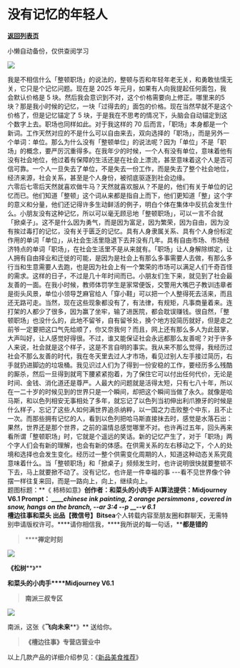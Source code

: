# 没有记忆的年轻人

[**返回列表页**](/gzh/槽边往事)

小懒自动备份，仅供查阅学习

![](https://mmbiz.qpic.cn/mmbiz_jpg/Ia6gU9JNtkqkeSqLFiaHOggtcttFf3lrSpBqbeGPHWRxcNiaWtiaeOmHCZ3u4QCJO6sMVnREFd0RiamcMJCXuyUTQg/640?wx_fmt=jpeg&from;=appmsg)

我是不相信什么「整顿职场」的说法的，整顿与否和年轻年老无关，和勇敢怯懦无关，它只是个记忆问题。现在是 2025
年元月，如果有人向我提起任何面包，我会默认价格是 5 块。然后我会意识到不对，这个价格需要向上修正。哪里来的5
块？那是我小时候的记忆，一块「过得去的」面包的价格。现在当然早就不是这个价格了，但是记忆锚定了 5
块，于是我在不思考的情况下，头脑会自动锚定到这个数字上去。职场也同样如此。对于我这样的 70
后而言，「职场」本身都是一个新词。工作天然对应的不是什么可以自由来去，双向选择的「职场」，而是另外一个单词：单位。那么为什么没有「整顿单位」的说法呢？因为「单位」不是「职场」的概念，要严厉沉重得多。在我年少的时候，一个人有没有单位，意味着他有没有社会地位，他过着有保障的生活还是在社会上漂流，甚至意味着这个人是否可信可靠。一个人一旦失去了单位，不是失去一份工作，而是失去了整个社会地位，经济来源，社会关系，甚至是个人身份，被彻底驱逐到社会边缘。  
六零后七零后天然就喜欢做牛马？天然就喜欢服从？不是的，他们有关于单位的记忆而已。他们知道「整顿」这个词从来都是指自上而下，他们更知道「整」这个字的意义和分量，他们还记得许多生动鲜活的例子，明白个体在集体中反抗会发生什么。小朋友没有这种记忆，所以可以毫无顾忌地「整顿职场」，可以一言不合就「掀桌子」。这不是什么因为勇气，而是因为富足，因为繁荣，因为自由，因为没有挨过毒打的记忆，没有关于匮乏的记忆。具有人身隶属关系、具有个人身份标定作用的单词「单位」，从社会生活里隐退下去并没有几年。具有自由市场、市场经济特点的单词「职场」，在社会生活里不是从来就有。「职场」让人身解除绑定，让人拥有自由择业和迁徙的可能，是因为是社会上有那么多事需要人去做，有那么多行当和生意需要人去跑，也是因为社会上有一个繁荣的市场可以满足人们千奇百怪的需求。这样的日子，不过是几十年时间而已。小朋友们生下来，就见到了社会最友善的一面。在我小时候，教师体罚学生是家常便饭，交警用大嘴巴子教训违章者是街头风景，单位小领导芝麻官给人「穿小鞋」可以把一个人整得死去活来，而且还无路可走。当然，现在这些现象都没有了，有法律，有规矩，凡事商量着来。连打架的人都少了很多，因为赢了坐牢，输了进医院，都会耽误赚钱。很自然，「整顿职场」也没什么的，此地不留爷，自有留爷处，换个地方投简历就好，但是走之前爷一定要把这口气先给顺了，你又奈我何？而且，网上还有那么多人为此鼓掌，大声叫好，让人感觉好得很。不过，谁又能保证社会永远都那么友善呢？对于许多人来说，社会就是这个样子，这是不言自明的事实。我从来不那么觉得，我经历过社会不那么友善的时代，我在冬天里去过人才市场，看见过别人左手接过简历，右手就扔进脚边的垃圾桶。我见识过人们为了得到一份安稳的工作，要经历多么残酷的厮杀，然后一旦得到就弯下腰紧紧抱着，为了保住它可以付出任何代价，无论是时间、金钱、消化道还是尊严。人最大的问题就是活得太短，只有七八十年，所以在一二十岁的时候见到的世界只是一个瞬间，却把这个瞬间当做了永久。就像是哈马斯，和以色列相安无事相处了多年，就忘记了以色列当初伸出利爪獠牙的时候是什么样子，忘记了这些人如何满世界追杀纳粹，以一国之力击败整个中东，且不止一次。而那些拥有记忆的人，看到以色列把哈马斯直接抹去时，感觉是水落石出：果然，世界还是那个世界，之前的温情总感觉哪里不对。也许再过五年，回头再来看所谓「整顿职场」时，它就是个遥远的笑话。新的记忆产生了，对于「职场」两个字人们会有新的理解，也会有新的体感。在供需关系的左右移动之下，个人的处境和选择也会发生变化。经历过一整个供需变化周期的人，知道这种动态关系究竟意味着什么。当「整顿职场」和「掀桌子」频频发生时，也许说明很快就要整顿不下去，马上就要掀不动了。没有记忆，也许是一件幸福的事
---看不见世界像个钟摆一样往复来回，而是一路向上，向上，继续向上。  
题图标题：**《 柿柿如意》**创作者：**和菜头的小肉手** AI算法提供：**Midjourney V6.1** Prompt：
_____chinese ink painting, 2 orange persimmons , covered in snow, hangs on the
branch, --ar 3:4 --p_ ___\--v 6.1_  
**槽边往事****和菜头
出品******【微信号】****Bitsea******个人转载内容至朋友圈和群聊天，无需特别申请版权许可。****请你相信我，****我所说的每一句话，****都是错的**

> ******禅定时刻**

![](https://mmbiz.qpic.cn/mmbiz_jpg/Ia6gU9JNtkqkeSqLFiaHOggtcttFf3lrSJFfWPdtiaQiaGVrJZBJHtx92vmtMeN7eDRf12RUwYYMRywZWiaibvwrSzg/640?wx_fmt=jpeg&from;=appmsg)

**《松树****》**

**和菜头的小肉手****Midjourney V6.1**

> **南派三叔专区**

![](https://mmbiz.qpic.cn/mmbiz_jpg/Ia6gU9JNtkqkeSqLFiaHOggtcttFf3lrSibMbngEuFUkecAD1AoN7bKH7D9FZiaAYDI6oXZ5T1VCLhiaoib0gQ9g28Q/640?wx_fmt=jpeg&from;=appmsg)

南派，这张《**飞向未来****》** 送给你。

> **《槽边往事》专营店营业中**

以上几款产品的详细介绍参见：《[新品美食推荐](https://mp.weixin.qq.com/s?__biz=MjM5MjAzODU2MA==&mid=2652801681&idx=1&sn=14620ec952928e23d02fc38dcf3acdeb&scene=21#wechat_redirect)》

